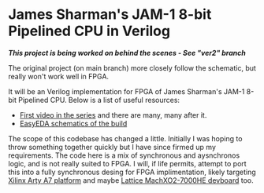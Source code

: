 # James Sharman's JAM-1 8-bit Pipelined CPU in Verilog
***This project is being worked on behind the scenes - See "ver2" branch***

The original project (on main branch) more closely follow the schematic, but really won't work well in FPGA.

It will be an Verilog implementation for FPGA of James Sharman's JAM-1 8-bit Pipelined CPU.
Below is a list of useful resources:
- [First video in the series](https://www.youtube.com/watch?v=KEwL2P8IGaA) and there are many, many after it.
- [EasyEDA schematics of the build](https://easyeda.com/weirdboyjim)

The scope of this codebase has changed a little. Initially I was hoping to throw something together quickly but I have since firmed up my requirements. 
The code here is a mix of synchronous and aysnchronos logic, and is not really suited to FPGA. I will, if life permits, attempt to port this into a fully synchronous desing for FPGA implimentation, likely targeting [Xilinx Arty A7 platform](https://www.xilinx.com/products/boards-and-kits/arty.html) and maybe [Lattice MachXO2-7000HE devboard](https://www.latticesemi.com/products/developmentboardsandkits/machxo2breakoutboard) too.
